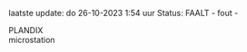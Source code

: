laatste update: 
do 26-10-2023  1:54   uur 
Status: FAALT - fout - 
<div class="service R">PLANDIX</div><div class="service Y">microstation</div>